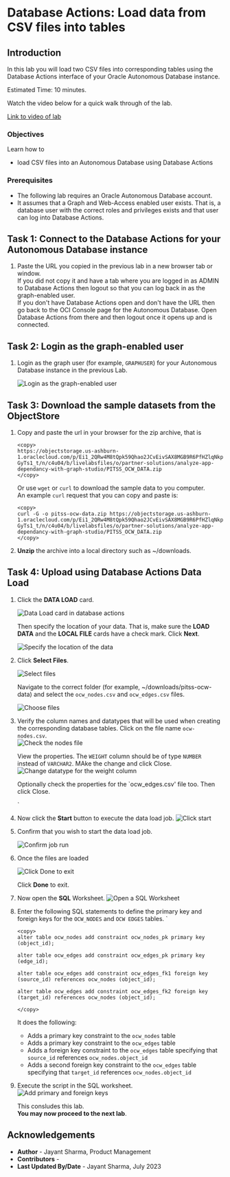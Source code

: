 # Database Actions: Load data from CSV files into tables

## Introduction

In this lab you will load two CSV files into corresponding tables using the Database Actions interface of your 
Oracle Autonomous Database instance.


Estimated Time: 10 minutes.

Watch the video below for a quick walk through of the lab.

[Link to video of lab](videohub:1_o3nivuib)


### Objectives

Learn how to

- load CSV files into an Autonomous Database using Database Actions

### Prerequisites

- The following lab requires an Oracle Autonomous Database account. 
- It assumes that a Graph and Web-Access enabled user exists. That is, a database user with the correct roles and privileges exists and that user can log into Database Actions.

## Task 1: Connect to the Database Actions for your Autonomous Database instance

1. Paste the URL you copied in the previous lab in a new browser tab or window.  
   If you did not copy it and have a tab where you are logged in as ADMIN to Database Actions then logout so that you can log back in as the graph-enabled user.  
   If you don't have Database Actions open and don't have the URL then go back to the OCI Console page for the Autonomous Database. Open Database Actions from there and then logout once it opens up and is connected. 

 
## Task 2: Login as the graph-enabled user

1. Login as the graph user (for example, `GRAPHUSER`) for your Autonomous Database instance in the previous Lab. 
   
    ![Login as the graph-enabled user](./images/db-actions-graphuser-login.png "Login as the graph-enabled user")  


## Task 3: Download the sample datasets from the ObjectStore

1. Copy and paste the url in your browser for the zip archive, that is  

     ```
     <copy>
     https://objectstorage.us-ashburn-1.oraclecloud.com/p/Ei1_2QRw4M8tQpk59Qhao2JCvEivSAX8MGB9R6PfHZlqNkpkAcnVg4V3-GyTs1_t/n/c4u04/b/livelabsfiles/o/partner-solutions/analyze-app-dependancy-with-graph-studio/PITSS_OCW_DATA.zip
     </copy>
     ```

    Or use `wget` or `curl` to download the sample data to you computer.   
    An example `curl` request that you can copy and paste is:

     ```
     <copy>
     curl -G -o pitss-ocw-data.zip https://objectstorage.us-ashburn-1.oraclecloud.com/p/Ei1_2QRw4M8tQpk59Qhao2JCvEivSAX8MGB9R6PfHZlqNkpkAcnVg4V3-GyTs1_t/n/c4u04/b/livelabsfiles/o/partner-solutions/analyze-app-dependancy-with-graph-studio/PITSS_OCW_DATA.zip
     </copy>
     ```

2. **Unzip** the archive into a local directory such as ~/downloads.

## Task 4: Upload using Database Actions Data Load

1. Click the **DATA LOAD** card. 
   
    ![Data Load card in database actions](images/db-actions-dataload-card.png "Data Load card in database actions")
   
    Then specify the location of your data. That is, make sure the **LOAD DATA** and the **LOCAL FILE** cards have a check mark. Click **Next**.

    ![Specify the location of the data](./images/db-actions-dataload-location.png "Specify the location of the data")

2. Click **Select Files**.
   
    ![Select files](images/db-actions-dataload-file-browser.png "Select files ") 

    Navigate to the correct folder (for example, ~/downloads/pitss-ocw-data) and select the `ocw_nodes.csv` and `ocw_edges.csv` files.

    ![Choose files](./images/db-actions-dataload-choose-files.png "Choose files")

3. Verify the column names and datatypes that will be used when creating the corresponding database tables.  Click on the file name `ocw-nodes.csv`.  
   ![Check the nodes file](./images/db-actions-dataload-check-nodes-file.png "Check the nodes file")  

   View the properties. The `WEIGHT` column should be of type `NUMBER` instead of `VARCHAR2`.  MAke the change and click Close.  
   ![Change datatype for the weight column](./images/db-actions-dataload-nodes-weight-column.png "Change datatype for the weight column")  

   Optionally check the properties for the `ocw_edges.csv' file too.  Then click Close. 
   
   `
4. Now click the **Start** button to execute the data load job.
    ![Click start](./images/db-actions-dataload-start.png "Click Start ")

5. Confirm that you wish to start the data load job.

    ![Confirm job run](./images/db-actions-dataload-confirm-run.png "Confirm job run")

6. Once the files are loaded 
   
    ![Click Done to exit](./images/db-actions-dataload-files-loaded.png "Click done to exit ")  

    Click **Done** to exit.


7. Now open the **SQL** Worksheet.
    ![Open a SQL Worksheet](./images/db-actions-choose-sql-card.png "Open a SQL worksheet")

8. Enter the following SQL statements to define the primary key and foreign keys for the `OCW_NODES` and `OCW EDGES` tables.  `

     ```
     <copy>
     alter table ocw_nodes add constraint ocw_nodes_pk primary key (object_id);
      
     alter table ocw_edges add constraint ocw_edges_pk primary key (edge_id);

     alter table ocw_edges add constraint ocw_edges_fk1 foreign key (source_id) references ocw_nodes (object_id);

     alter table ocw_edges add constraint ocw_edges_fk2 foreign key (target_id) references ocw_nodes (object_id);

     </copy>      
     ```

    It does the following:
    - Adds a primary key constraint to the `ocw_nodes` table
    - Adds a primary key constraint to the `ocw_edges` table
    - Adds a foreign key constraint to the `ocw_edges` table specifying that `source_id` references `ocw_nodes.object_id`
    - Adds a second foreign key constraint to the `ocw_edges` table specifying that `target_id` references `ocw_nodes.object_id` 

9.  Execute the script in the SQL worksheet.  
    ![Add primary and foreign keys](./images/db-actions-sql-add-keys.png "Add primary and foreign keys ")  
   
  

    This consludes this lab.  
    **You may now proceed to the next lab**.

## Acknowledgements

* **Author** - Jayant Sharma, Product Management
* **Contributors** -  
* **Last Updated By/Date** - Jayant Sharma, July 2023